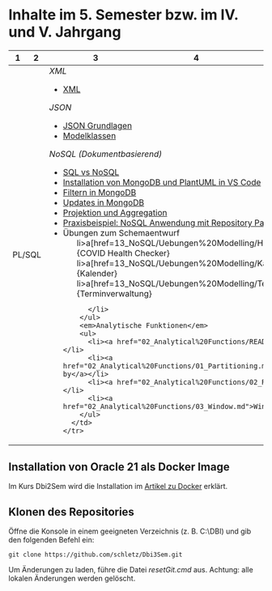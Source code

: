 # Inhalte im 5. Semester bzw. im IV. und V. Jahrgang

<table>
  <thead>
    <tr>
      <th>1</th>
      <th>2</th>
      <th>3</th>
      <th>4</th>
      <th>5</th>
    </tr>
  </thead>
  <tbody>
    <tr>
    </tr>
    <tr>
      <td colspan="2">
        PL/SQL
      </td>
      <td colspan="3">
        <em>XML</em>
        <ul>
          <li> <a href="11_XML/README.md">XML</a></li>
        </ul>
        <em>JSON</em>
        <ul>
          <li> <a href="12_JSON/01_Intro.md">JSON Grundlagen</a></li>
          <li> <a href="12_JSON/02_Modelklassen.md">Modelklassen</a></li>
        </ul>
        <em> NoSQL (Dokumentbasierend)</em>
        <ul>
          <li> <a href="13_NoSQL/01_Sql_vs_Nosql.md">SQL vs NoSQL</a></li>
          <li> <a href="13_NoSQL/02_Mongodb_Install.md">Installation von MongoDB und PlantUML in VS Code</a></li>
          <li> <a href="13_NoSQL/03_MongoDb_Find.md">Filtern in MongoDB</a></li>
          <li> <a href="13_NoSQL/04_MongoDb_Update.md">Updates in MongoDB</a></li>
          <li> <a href="13_NoSQL/05_MongoDb_Aggregate.md">Projektion und Aggregation</a></li>
          <li> <a href="13_NoSQL/Projekt%20Pruefungsverwaltung">Praxisbeispiel: NoSQL Anwendung mit Repository Pattern</a></li>
          <li> 
          Übungen zum Schemaentwurf
          <ul>
          li>a[href=13_NoSQL/Uebungen%20Modelling/HealthChecker.md]{COVID Health Checker}
          li>a[href=13_NoSQL/Uebungen%20Modelling/Kalender.md]{Kalender}
          li>a[href=13_NoSQL/Uebungen%20Modelling/Terminverwaltung.md]{Terminverwaltung}
          </ul>
          
          </li>
        </ul>
        <em>Analytische Funktionen</em>
        <ul>
          <li><a href="02_Analytical%20Functions/README.md">Intro</a></li>
          <li><a href="02_Analytical%20Functions/01_Partitioning.md">Partition by</a></li>
          <li><a href="02_Analytical%20Functions/02_Rank.md">Rank</a></li>
          <li><a href="02_Analytical%20Functions/03_Window.md">Window</a></li>
        </ul>
      </td>
    </tr>
  </tbody>
</table>

## Installation von Oracle 21 als Docker Image

Im Kurs Dbi2Sem wird die Installation im
[Artikel zu Docker](https://github.com/schletz/Dbi2Sem/blob/master/01_OracleVM/03_Docker/README.md)
erklärt.

## Klonen des Repositories

Öffne die Konsole in einem geeigneten Verzeichnis (z. B. C:\DBI) und gib den folgenden Befehl ein:
```text
git clone https://github.com/schletz/Dbi3Sem.git
```

Um Änderungen zu laden, führe die Datei *resetGit.cmd* aus. Achtung: alle lokalen Änderungen werden
gelöscht.

